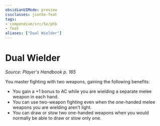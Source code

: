 ```yaml
---
obsidianUIMode: preview
cssclasses: json5e-feat
tags:
- compendium/src/5e/phb
- feat
aliases: ["Dual Wielder"]
---
```

# Dual Wielder
*Source: Player's Handbook p. 165*  

You master fighting with two weapons, gaining the following benefits:

- You gain a +1 bonus to AC while you are wielding a separate melee weapon in each hand.  
- You can use two-weapon fighting even when the one-handed melee weapons you are wielding aren't light.  
- You can draw or stow two one-handed weapons when you would normally be able to draw or stow only one.